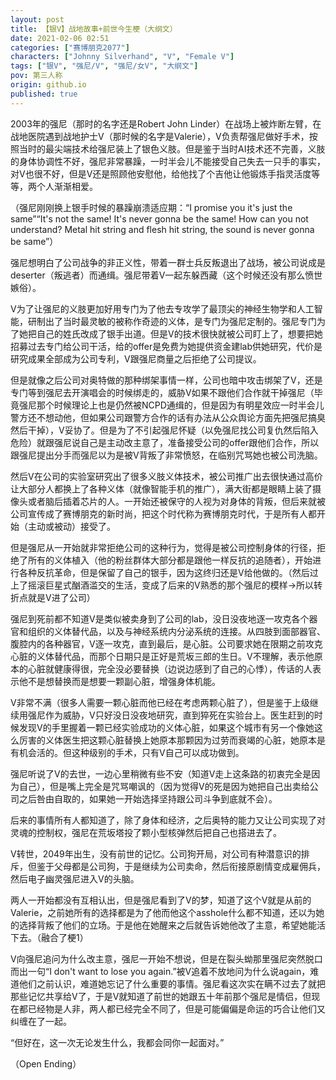 ```yaml
---
layout: post
title: 【银V】战地故事+前世今生梗（大纲文）
date: 2021-02-06 02:51
categories: ["赛博朋克2077"]
characters: ["Johnny Silverhand", "V", "Female V"]
tags: ["银V", "强尼/V", "强尼/女V", "大纲文"]
pov: 第三人称
origin: github.io
published: true
---
```


2003年的强尼（那时的名字还是Robert John Linder）在战场上被炸断左臂，在战地医院遇到战地护士V（那时候的名字是Valerie），V负责帮强尼做好手术，按照当时的最尖端技术给强尼装上了银色义肢。但是鉴于当时AI技术还不完善，义肢的身体协调性不好，强尼非常暴躁，一时半会儿不能接受自己失去一只手的事实，对V也很不好，但是V还是照顾他安慰他，给他找了个吉他让他锻炼手指灵活度等等，两个人渐渐相爱。

（强尼刚刚换上银手时候的暴躁崩溃适应期：“I promise you it's just the same”“It's not the same! It's never gonna be the same! How can you not understand? Metal hit string and flesh hit string, the sound is never gonna be same”）

强尼想明白了公司战争的非正义性，带着一群士兵反叛退出了战场，被公司说成是deserter（叛逃者）而通缉。强尼带着V一起东躲西藏（这个时候还没有那么愤世嫉俗）。

V为了让强尼的义肢更加好用专门为了他去专攻学了最顶尖的神经生物学和人工智能，研制出了当时最灵敏的被称作奇迹的义体，是专门为强尼定制的。强尼专门为了她把自己的姓氏改成了银手出道。但是V的技术很快就被公司盯上了，想要把她招募过去专门给公司干活，给的offer是免费为她提供资金建lab供她研究，代价是研究成果全部成为公司专利，V跟强尼商量之后拒绝了公司提议。

但是就像之后公司对奥特做的那种绑架事情一样，公司也暗中攻击绑架了V，还是专门等到强尼去开演唱会的时候绑走的，威胁V如果不跟他们合作就干掉强尼（毕竟强尼那个时候理论上也是仍然被NCPD通缉的，但是因为有明星效应一时半会儿警方还不想动他，但如果公司跟警方合作的话有办法从公众舆论方面先把强尼搞臭然后干掉），V妥协了。但是为了不引起强尼怀疑（以免强尼找公司复仇然后陷入危险）就跟强尼说自己是主动改主意了，准备接受公司的offer跟他们合作，所以跟强尼提出分手而强尼以为是被V背叛了非常愤怒，在临别咒骂她也被公司洗脑。

然后V在公司的实验室研究出了很多义肢义体技术，被公司推广出去很快通过高价让大部分人都换上了各种义体（就像智能手机的推广），满大街都是眼睛上装了摄像头或者脑后插着芯片的人。一开始还被保守的人视为对身体的背叛，但后来就被公司宣传成了赛博朋克的新时尚，把这个时代称为赛博朋克时代，于是所有人都开始（主动或被动）接受了。

但是强尼从一开始就非常拒绝公司的这种行为，觉得是被公司控制身体的行径，拒绝了所有的义体植入（他的粉丝群体大部分都是跟他一样反抗的追随者），开始进行各种反抗革命，但是保留了自己的银手，因为这终归还是V给他做的。（然后过上了摇滚巨星式酗酒滥交的生活，变成了后来的V熟悉的那个强尼的模样→所以转折点就是V进了公司）

强尼到死前都不知道V是类似被卖身到了公司的lab，没日没夜地逐一攻克各个器官和组织的义体替代品，以及与神经系统内分泌系统的连接。从四肢到面部器官、腹腔内的各种器官，V逐一攻克，直到最后，是心脏。公司要求她在限期之前攻克心脏的义体替代品，而那个日期只是正好是荒坂三郎的生日。V不理解，表示他原本的心脏就健康得很，完全没必要替换（边说边感到了自己的心悸），传话的人表示他不是想替换而是想要一颗副心脏，增强身体机能。

V非常不满（很多人需要一颗心脏而他已经在考虑两颗心脏了），但是鉴于上级继续用强尼作为威胁，V只好没日没夜地研究，直到猝死在实验台上。医生赶到的时候发现V的手里握着一颗已经实验成功的义体心脏，如果这个城市有另一个像她这么厉害的义体医生把这颗心脏替换上她原本那颗因为过劳而衰竭的心脏，她原本是有机会活的。但这种级别的手术，只有V自己可以成功做到。

强尼听说了V的去世，一边心里稍微有些不安（知道V走上这条路的初衷完全是因为自己），但是嘴上完全是咒骂嘲讽的（因为觉得V的死是因为她把自己出卖给公司之后咎由自取的，如果她一开始选择坚持跟公司斗争到底就不会）。

后来的事情所有人都知道了，除了身体和经济，之后奥特的能力又让公司实现了对灵魂的控制权，强尼在荒坂塔投了颗小型核弹然后把自己也搭进去了。

V转世，2049年出生，没有前世的记忆。公司狗开局，对公司有种潜意识的排斥，但鉴于父母都是公司狗，于是继续为公司卖命，然后衔接原剧情变成雇佣兵，然后电子幽灵强尼进入V的头脑。

两人一开始都没有互相认出，但是强尼看到了V的梦，知道了这个V就是从前的Valerie，之前她所有的选择都是为了他而他这个asshole什么都不知道，还以为她的选择背叛了他们的立场。于是他在她醒来之后就告诉她他改了主意，希望她能活下去。（融合了梗1）

V向强尼追问为什么改主意，强尼一开始不想说，但是在裂头蚴那里强尼突然脱口而出一句“I don't want to lose you again.”被V追着不放地问为什么说again，难道他们之前认识，难道她忘记了什么重要的事情。强尼看这次实在瞒不过去了就把那些记忆共享给V了，于是V就知道了前世的她跟五十年前那个强尼是情侣，但现在都已经物是人非，两人都已经完全不同了，但是可能偏偏是命运的巧合让他们又纠缠在了一起。

“但好在，这一次无论发生什么，我都会同你一起面对。”

（Open Ending）